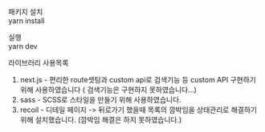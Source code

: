 패키지 설치  
yarn install  

실행  
yarn dev
  
라이브러리 사용목록  
1. next.js - 편리한 route셋팅과 custom api로 검색기능 등 custom API 구현하기 위해 사용하였습니다 ( 검색기능은 구현하지 못하였습니다...)
2. sass - SCSS로 스타일을 만들기 위해 사용하였습니다.
3. recoil - 디테일 페이지 -> 뒤로가기 했을때 목록의 깜박임을 상태관리로 해결하기 위해 설치했습니다. (깜박임 해결은 하지 못하였습니다.)
